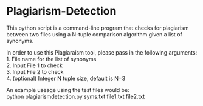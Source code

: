 # Plagiarism-Detection
This python script is a command-line program that checks for plagiarism between two files using a N-tuple comparison algorithm given a list of synonyms.

In order to use this Plagiaraism tool, please pass in the following arguments: <br />
    1. File name for the list of synonyms <br />
    2. Input File 1 to check <br />
    3. Input File 2 to check <br />
    4. (optional) Integer N tuple size, default is N=3

An example useage using the test files would be: <br />
python plagiarismdetection.py syms.txt file1.txt file2.txt
